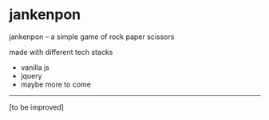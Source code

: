 # jankenpon
jankenpon – a simple game of rock paper scissors

made with different tech stacks
* vanilla js
* jquery
* maybe more to come

---

[to be improved]
